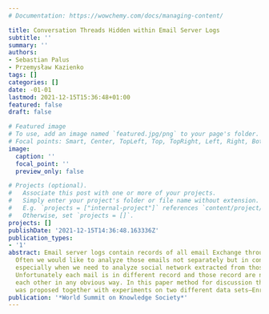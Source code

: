 ```yaml
---
# Documentation: https://wowchemy.com/docs/managing-content/

title: Conversation Threads Hidden within Email Server Logs
subtitle: ''
summary: ''
authors:
- Sebastian Palus
- Przemysław Kazienko
tags: []
categories: []
date: -01-01
lastmod: 2021-12-15T15:36:48+01:00
featured: false
draft: false

# Featured image
# To use, add an image named `featured.jpg/png` to your page's folder.
# Focal points: Smart, Center, TopLeft, Top, TopRight, Left, Right, BottomLeft, Bottom, BottomRight.
image:
  caption: ''
  focal_point: ''
  preview_only: false

# Projects (optional).
#   Associate this post with one or more of your projects.
#   Simply enter your project's folder or file name without extension.
#   E.g. `projects = ["internal-project"]` references `content/project/deep-learning/index.md`.
#   Otherwise, set `projects = []`.
projects: []
publishDate: '2021-12-15T14:36:48.163336Z'
publication_types:
- '1'
abstract: Email server logs contain records of all email Exchange through this server.
  Often we would like to analyze those emails not separately but in conversation thread,
  especially when we need to analyze social network extracted from those email logs.
  Unfortunately each mail is in different record and those record are not tided to
  each other in any obvious way. In this paper method for discussion threads extraction
  was proposed together with experiments on two different data sets–Enron and WrUT..
publication: '*World Summit on Knowledge Society*'
---
```

